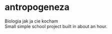 # antropogeneza
Biologia jak ja cie kocham <br />
Small simple school project built in about an hour.
